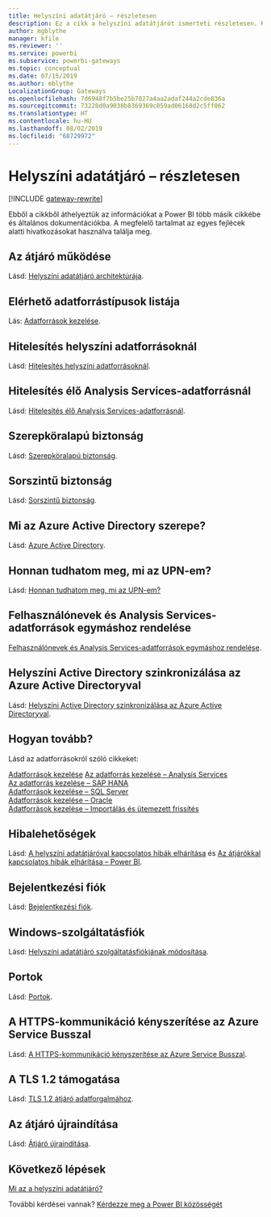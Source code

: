 ```yaml
---
title: Helyszíni adatátjáró – részletesen
description: Ez a cikk a helyszíni adatátjárót ismerteti részletesen. Kitér a szolgáltatás és az Azure Active Directory, valamint a helyszíni Active Directory közötti együttműködésre az Analysis Services használata során.
author: mgblythe
manager: kfile
ms.reviewer: ''
ms.service: powerbi
ms.subservice: powerbi-gateways
ms.topic: conceptual
ms.date: 07/15/2019
ms.author: mblythe
LocalizationGroup: Gateways
ms.openlocfilehash: 7d6948f7b5be25b7027a4aa2adaf244a2cde836a
ms.sourcegitcommit: 73228d0a9038b8369369c059ad06168d2c5ff062
ms.translationtype: HT
ms.contentlocale: hu-HU
ms.lasthandoff: 08/02/2019
ms.locfileid: "68729972"
---
```

# <a name="on-premises-data-gateway-in-depth"></a>Helyszíni adatátjáró – részletesen

[!INCLUDE [gateway-rewrite](includes/gateway-rewrite.md)]

Ebből a cikkből áthelyeztük az információkat a Power BI több másik cikkébe és általános dokumentációkba. A megfelelő tartalmat az egyes fejlécek alatti hivatkozásokat használva találja meg.

## <a name="how-the-gateway-works"></a>Az átjáró működése

Lásd: [Helyszíni adatátjáró architektúrája](/data-integration/gateway/service-gateway-onprem-indepth).

## <a name="list-of-available-data-source-types"></a>Elérhető adatforrástípusok listája

Lás: [Adatforrások kezelése](service-gateway-data-sources.md).

## <a name="authentication-to-on-premises-data-sources"></a>Hitelesítés helyszíni adatforrásoknál

Lásd: [Hitelesítés helyszíni adatforrásoknál](/data-integration/gateway/service-gateway-onprem-indepth#authentication-to-on-premises-data-sources).

## <a name="authentication-to-a-live-analysis-services-data-source"></a>Hitelesítés élő Analysis Services-adatforrásnál

Lásd: [Hitelesítés élő Analysis Services-adatforrásnál](service-gateway-enterprise-manage-ssas.md#authentication-to-a-live-analysis-services-data-source).

## <a name="role-based-security"></a>Szerepköralapú biztonság

Lásd: [Szerepköralapú biztonság](service-gateway-enterprise-manage-ssas.md#role-based-security).

## <a name="row-level-security"></a>Sorszintű biztonság

Lásd: [Sorszintű biztonság](service-gateway-enterprise-manage-ssas.md#row-level-security).

## <a name="what-about-azure-active-directory"></a>Mi az Azure Active Directory szerepe?

Lásd: [Azure Active Directory](/data-integration/gateway/service-gateway-onprem-indepth#azure-active-directory).

## <a name="how-do-i-tell-what-my-upn-is"></a>Honnan tudhatom meg, mi az UPN-em?

Lásd: [Honnan tudhatom meg, mi az UPN-em?](/data-integration/gateway/service-gateway-onprem-indepth#how-do-i-tell-what-my-upn-is)

## <a name="map-user-names-for-analysis-services-data-sources"></a>Felhasználónevek és Analysis Services-adatforrások egymáshoz rendelése

[Felhasználónevek és Analysis Services-adatforrások egymáshoz rendelése](service-gateway-enterprise-manage-ssas.md#map-user-names-for-analysis-services-data-sources).

## <a name="synchronize-an-on-premises-active-directory-with-azure-active-directory"></a>Helyszíni Active Directory szinkronizálása az Azure Active Directoryval

Lásd: [Helyszíni Active Directory szinkronizálása az Azure Active Directoryval](/data-integration/gateway/service-gateway-onprem-indepth#synchronize-an-on-premises-active-directory-with-azure-active-directory).

## <a name="what-to-do-next"></a>Hogyan tovább?

Lásd az adatforrásokról szóló cikkeket:

[Adatforrások kezelése](service-gateway-data-sources.md)
[Az adatforrás kezelése – Analysis Services](service-gateway-enterprise-manage-ssas.md)  
[Az adatforrás kezelése – SAP HANA](service-gateway-enterprise-manage-sap.md)  
[Adatforrások kezelése – SQL Server](service-gateway-enterprise-manage-sql.md)  
[Adatforrások kezelése – Oracle](service-gateway-onprem-manage-oracle.md)  
[Adatforrások kezelése – Importálás és ütemezett frissítés](service-gateway-enterprise-manage-scheduled-refresh.md)  

## <a name="where-things-can-go-wrong"></a>Hibalehetőségek

Lásd: [A helyszíni adatátjáróval kapcsolatos hibák elhárítása](/data-integration/gateway/service-gateway-tshoot) és [Az átjárókkal kapcsolatos hibák elhárítása – Power BI](service-gateway-onprem-tshoot.md).

## <a name="sign-in-account"></a>Bejelentkezési fiók

Lásd: [Bejelentkezési fiók](/data-integration/gateway/service-gateway-onprem-indepth#sign-in-account).

## <a name="windows-service-account"></a>Windows-szolgáltatásfiók

Lásd: [Helyszíni adatátjáró szolgáltatásfiókjának módosítása](/data-integration/gateway/service-gateway-service-account).

## <a name="ports"></a>Portok

Lásd: [Portok](/data-integration/gateway/service-gateway-communication#ports).

## <a name="forcing-https-communication-with-azure-service-bus"></a>A HTTPS-kommunikáció kényszerítése az Azure Service Busszal

Lásd: [A HTTPS-kommunikáció kényszerítése az Azure Service Busszal](/data-integration/gateway/service-gateway-communication#force-https-communication-with-azure-service-bus).

## <a name="support-for-tls-12"></a>A TLS 1.2 támogatása

Lásd: [TLS 1.2 átjáró adatforgalmához](/data-integration/gateway/service-gateway-communication#tls-12-for-gateway-traffic).

## <a name="how-to-restart-the-gateway"></a>Az átjáró újraindítása

Lásd: [Átjáró újraindítása](/data-integration/gateway/service-gateway-restart).

## <a name="next-steps"></a>Következő lépések

[Mi az a helyszíni adatátjáró?](service-gateway-onprem.md)

További kérdései vannak? [Kérdezze meg a Power BI közösségét](http://community.powerbi.com/)